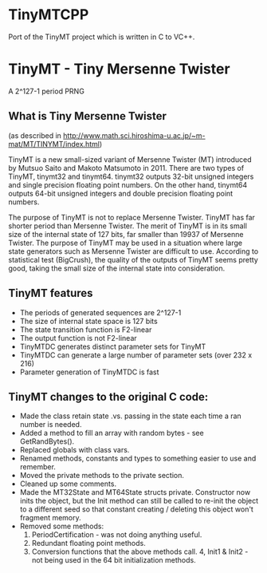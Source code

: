 TinyMTCPP
=========

Port of the TinyMT project which is written in C to VC++.

# TinyMT - Tiny Mersenne Twister

A 2^127-1 period PRNG

## What is Tiny Mersenne Twister

(as described in <http://www.math.sci.hiroshima-u.ac.jp/~m-mat/MT/TINYMT/index.html>)

TinyMT is a new small-sized variant of Mersenne Twister (MT) introduced by
Mutsuo Saito and Makoto Matsumoto in 2011. There are two types of TinyMT,
tinymt32 and tinymt64. tinymt32 outputs 32-bit unsigned integers and single
precision floating point numbers. On the other hand, tinymt64 outputs 64-bit
unsigned integers and double precision floating point numbers.

The purpose of TinyMT is not to replace Mersenne Twister. TinyMT has far
shorter period than Mersenne Twister. The merit of TinyMT is in its small size
of the internal state of 127 bits, far smaller than 19937 of Mersenne Twister.
The purpose of TinyMT may be used in a situation where large state generators
such as Mersenne Twister are difficult to use. According to statistical test
(BigCrush), the quality of the outputs of TinyMT seems pretty good, taking the
small size of the internal state into consideration.

## TinyMT features

* The periods of generated sequences are 2^127-1
* The size of internal state space is 127 bits
* The state transition function is F2-linear
* The output function is not F2-linear
* TinyMTDC generates distinct parameter sets for TinyMT
* TinyMTDC can generate a large number of parameter sets (over 232 x 216)
* Parameter generation of TinyMTDC is fast

## TinyMT changes to the original C code:

* Made the class retain state .vs. passing in the state each time a ran number is needed.
* Added a method to fill an array with random bytes - see GetRandBytes().
* Replaced globals with class vars.
* Renamed methods, constants and types to something easier to use and remember.
* Moved the private methods to the private section.
* Cleaned up some comments.
* Made the MT32State and MT64State structs private.  Constructor now inits the object, but the Init method can still be called to re-init the object to a different seed so that constant creating / deleting this object won't fragment memory.
* Removed some methods:
  1. PeriodCertification - was not doing anything useful.
  2. Redundant floating point methods.
  3. Conversion functions that the above methods call.
  4, Init1 & Init2 - not being used in the 64 bit initialization methods.
